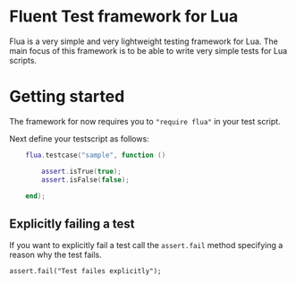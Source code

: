 # Fluent Test framework for Lua

Flua is a very simple and very lightweight testing framework for Lua. The main focus of this framework is to be able to write very simple tests for Lua scripts.

# Getting started

The framework for now requires you to `"require flua"` in your test script.

Next define your testscript as follows:

```lua
    flua.testcase("sample", function ()

		assert.isTrue(true);
		assert.isFalse(false);

	end);
```

## Explicitly failing a test

If you want to explicitly fail a test call the `assert.fail` method specifying a reason why the test fails.

    assert.fail("Test failes explicitly");

